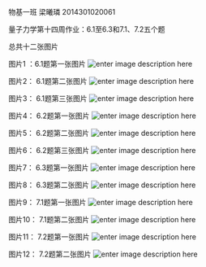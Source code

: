 物基一班  梁曦璘  2014301020061

量子力学第十四周作业：6.1至6.3和7.1、7.2五个题

总共十二张图片

图片1 ：6.1题第一张图片
![enter image description here](https://github.com/liangc0/quantum_mechanics/blob/master/IMG_0407.JPG?raw=true)

图片2： 6.1题第二张图片
![enter image description here](https://github.com/liangc0/quantum_mechanics/blob/master/IMG_0409.JPG?raw=true)

图片3： 6.1题第三张图片
![enter image description here](https://github.com/liangc0/quantum_mechanics/blob/master/IMG_0409.JPG?raw=true)

图片4： 6.2题第一张图片
![enter image description here](https://github.com/liangc0/quantum_mechanics/blob/master/IMG_0410.JPG?raw=true)

图片5： 6.2题第二张图片
![enter image description here](https://github.com/liangc0/quantum_mechanics/blob/master/IMG_0411.JPG?raw=true)

图片6： 6.2题第三张图片
![enter image description here](https://github.com/liangc0/quantum_mechanics/blob/master/IMG_0412.JPG?raw=true)

图片7： 6.3题第一张图片
![enter image description here](https://github.com/liangc0/quantum_mechanics/blob/master/IMG_0413.JPG?raw=true)

图片8： 6.3题第二张图片
![enter image description here](https://github.com/liangc0/quantum_mechanics/blob/master/IMG_0414.JPG?raw=true)

图片9： 7.1题第一张图片
![enter image description here](https://github.com/liangc0/quantum_mechanics/blob/master/IMG_0415.JPG?raw=true)

图片10： 7.1题第二张图片
![enter image description here](https://github.com/liangc0/quantum_mechanics/blob/master/IMG_0416.JPG?raw=true)

图片11： 7.2题第一张图片
![enter image description here](https://github.com/liangc0/quantum_mechanics/blob/master/IMG_0417.JPG?raw=true)

图片12： 7.2题第二张图片
![enter image description here](https://github.com/liangc0/quantum_mechanics/blob/master/IMG_0419.JPG?raw=true)







